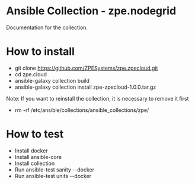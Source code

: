 # Ansible Collection - zpe.nodegrid

Documentation for the collection.

# How to install

- git clone https://github.com/ZPESystems/zpe.zpecloud.git
- cd zpe.cloud
- ansible-galaxy collection build
- ansible-galaxy collection install zpe-zpecloud-1.0.0.tar.gz

Note: If you want to reinstall the collection, it is necessary to remove it first
- rm -rf /etc/ansible/collections/ansible_collections/zpe/


# How to test

- Install docker
- Install ansible-core
- Install collection
- Run ansible-test sanity --docker
- Run ansible-test units --docker